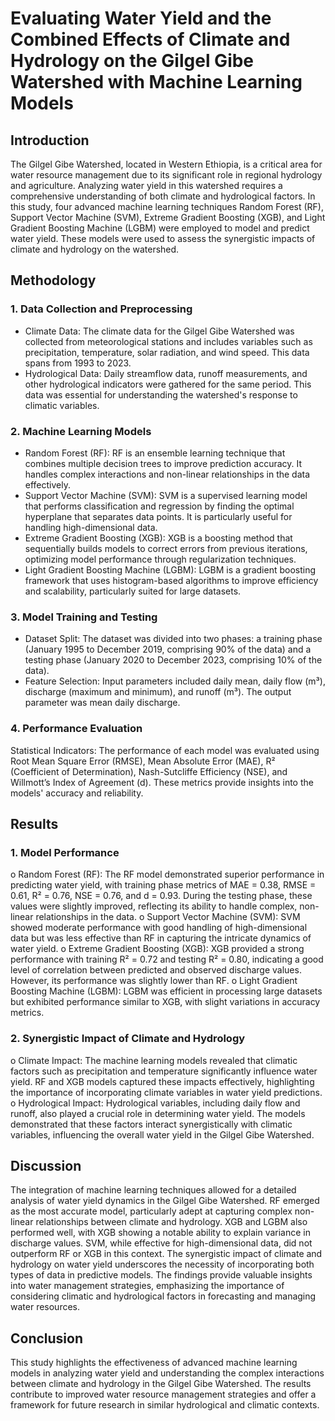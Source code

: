 # Evaluating Water Yield and the Combined Effects of Climate and Hydrology on the Gilgel Gibe Watershed with Machine Learning Models
## Introduction
The Gilgel Gibe Watershed, located in Western Ethiopia, is a critical area for water resource management due to its significant role in regional hydrology and agriculture. Analyzing water yield in this watershed requires a comprehensive understanding of both climate and hydrological factors. In this study, four advanced machine learning techniques Random Forest (RF), Support Vector Machine (SVM), Extreme Gradient Boosting (XGB), and Light Gradient Boosting Machine (LGBM) were employed to model and predict water yield. These models were used to assess the synergistic impacts of climate and hydrology on the watershed.
## Methodology
### 1. Data Collection and Preprocessing
- Climate Data: The climate data for the Gilgel Gibe Watershed was collected from meteorological stations and includes variables such as precipitation, temperature, solar radiation, and wind speed. This data spans from 1993 to 2023.
-	Hydrological Data: Daily streamflow data, runoff measurements, and other hydrological indicators were gathered for the same period. This data was essential for understanding the watershed's response to climatic variables.
### 2.	Machine Learning Models
- Random Forest (RF): RF is an ensemble learning technique that combines multiple decision trees to improve prediction accuracy. It handles complex interactions and non-linear relationships in the data effectively.
- Support Vector Machine (SVM): SVM is a supervised learning model that performs classification and regression by finding the optimal hyperplane that separates data points. It is particularly useful for handling high-dimensional data.
- Extreme Gradient Boosting (XGB): XGB is a boosting method that sequentially builds models to correct errors from previous iterations, optimizing model performance through regularization techniques.
- Light Gradient Boosting Machine (LGBM): LGBM is a gradient boosting framework that uses histogram-based algorithms to improve efficiency and scalability, particularly suited for large datasets.
### 3.	Model Training and Testing
- Dataset Split: The dataset was divided into two phases: a training phase (January 1995 to December 2019, comprising 90% of the data) and a testing phase (January 2020 to December 2023, comprising 10% of the data).
- Feature Selection: Input parameters included daily mean, daily flow (m³), discharge (maximum and minimum), and runoff (m³). The output parameter was mean daily discharge.
### 4.	Performance Evaluation
Statistical Indicators: The performance of each model was evaluated using Root Mean Square Error (RMSE), Mean Absolute Error (MAE), R² (Coefficient of Determination), Nash-Sutcliffe Efficiency (NSE), and Willmott’s Index of Agreement (d). These metrics provide insights into the models' accuracy and reliability.
## Results
### 1.	Model Performance
o	Random Forest (RF): The RF model demonstrated superior performance in predicting water yield, with training phase metrics of MAE = 0.38, RMSE = 0.61, R² = 0.76, NSE = 0.76, and d = 0.93. During the testing phase, these values were slightly improved, reflecting its ability to handle complex, non-linear relationships in the data.
o	Support Vector Machine (SVM): SVM showed moderate performance with good handling of high-dimensional data but was less effective than RF in capturing the intricate dynamics of water yield.
o	Extreme Gradient Boosting (XGB): XGB provided a strong performance with training R² = 0.72 and testing R² = 0.80, indicating a good level of correlation between predicted and observed discharge values. However, its performance was slightly lower than RF.
o	Light Gradient Boosting Machine (LGBM): LGBM was efficient in processing large datasets but exhibited performance similar to XGB, with slight variations in accuracy metrics.
### 2.	Synergistic Impact of Climate and Hydrology
o	Climate Impact: The machine learning models revealed that climatic factors such as precipitation and temperature significantly influence water yield. RF and XGB models captured these impacts effectively, highlighting the importance of incorporating climate variables in water yield predictions.
o	Hydrological Impact: Hydrological variables, including daily flow and runoff, also played a crucial role in determining water yield. The models demonstrated that these factors interact synergistically with climatic variables, influencing the overall water yield in the Gilgel Gibe Watershed.
## Discussion
The integration of machine learning techniques allowed for a detailed analysis of water yield dynamics in the Gilgel Gibe Watershed. RF emerged as the most accurate model, particularly adept at capturing complex non-linear relationships between climate and hydrology. XGB and LGBM also performed well, with XGB showing a notable ability to explain variance in discharge values. SVM, while effective for high-dimensional data, did not outperform RF or XGB in this context.
The synergistic impact of climate and hydrology on water yield underscores the necessity of incorporating both types of data in predictive models. The findings provide valuable insights into water management strategies, emphasizing the importance of considering climatic and hydrological factors in forecasting and managing water resources.
## Conclusion
This study highlights the effectiveness of advanced machine learning models in analyzing water yield and understanding the complex interactions between climate and hydrology in the Gilgel Gibe Watershed. The results contribute to improved water resource management strategies and offer a framework for future research in similar hydrological and climatic contexts.

